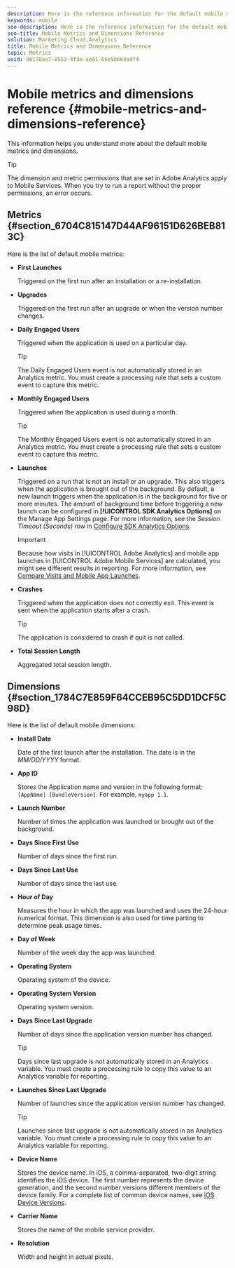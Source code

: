 ```yaml
---
description: Here is the reference information for the default mobile metrics and dimensions.
keywords: mobile
seo-description: Here is the reference information for the default mobile metrics and dimensions.
seo-title: Mobile Metrics and Dimensions Reference
solution: Marketing Cloud,Analytics
title: Mobile Metrics and Dimensions Reference
topic: Metrics
uuid: 96170ae7-8553-4f3e-ae01-65e5b664adf4
---
```


# Mobile metrics and dimensions reference {#mobile-metrics-and-dimensions-reference}

This information helps you understand more about the default mobile metrics and dimensions.

>[!TIP]
>
>The dimension and metric permissions that are set in Adobe Analytics apply to Mobile Services. When you try to run a report without the proper permissions, an error occurs.

## Metrics {#section_6704C815147D44AF96151D626BEB813C}

Here is the list of default mobile metrics:

* **First Launches**

  Triggered on the first run after an installation or a re-installation.

* **Upgrades**

  Triggered on the first run after an upgrade or when the version number changes.

* **Daily Engaged Users**

  Triggered when the application is used on a particular day.

  >[!TIP] 
  >The Daily Engaged Users event is not automatically stored in an Analytics metric. You must create a processing rule that sets a custom event to capture this metric.

* **Monthly Engaged Users**

  Triggered when the application is used during a month.
  
  >[!TIP]
  >The Monthly Engaged Users event is not automatically stored in an Analytics metric. You must create a processing rule that sets a custom event to capture this metric.

* **Launches**

  Triggered on a run that is not an install or an upgrade. This also triggers when the application is brought out of the background. By default, a new launch triggers when the application is in the background for five or more minutes. The amount of background time before triggering a new launch can be configured in **[!UICONTROL SDK Analytics Options]** on the Manage App Settings page. For more information, see the *Session Timeout (Seconds)* row in [Configure SDK Analytics Options](/help/using/c-manage-app-settings/c-mob-confg-app/t-config-analytics/t-config-analytics.md).
  
  >[!IMPORTANT]
  >Because how visits in [!UICONTROL Adobe Analytics] and mobile app launches in [!UICONTROL Adobe Mobile Services] are calculated, you might see different results in reporting. For more information, see [Compare Visits and Mobile App Launches](https://helpx.adobe.com/analytics/kb/compare-visits-and-mobile-app-launches.html).

* **Crashes**

  Triggered when the application does not correctly exit. This event is sent when the application starts after a crash.
  
  >[!TIP]
  >The application is considered to crash if quit is not called.

* **Total Session Length**

  Aggregated total session length.

## Dimensions {#section_1784C7E859F64CCEB95C5DD1DCF5C98D}

Here is the list of default mobile dimensions:

* **Install Date**

  Date of the first launch after the installation. The date is in the *MM/DD/YYYY* format.

* **App ID**

  Stores the Application name and version in the following format: `[AppName] [BundleVersion]`. For example, `myapp 1.1`.

* **Launch Number**

  Number of times the application was launched or brought out of the background.

* **Days Since First Use**

  Number of days since the first run.

* **Days Since Last Use**

    Number of days since the last use.

* **Hour of Day**

  Measures the hour in which the app was launched and uses the 24-hour numerical format. This dimension is also used for time parting to determine peak usage times.

* **Day of Week**

  Number of the week day the app was launched.

* **Operating System**

  Operating system of the device.

* **Operating System Version**

  Operating system version.

* **Days Since Last Upgrade**

  Number of days since the application version number has changed.

  >[!TIP]
  >
  >Days since last upgrade is not automatically stored in an Analytics variable. You must create a processing rule to copy this value to an Analytics variable for reporting. 

* **Launches Since Last Upgrade**

  Number of launches since the application version number has changed.

  >[!TIP]
  >
  >Launches since last upgrade is not automatically stored in an Analytics variable. You must create a processing rule to copy this value to an Analytics variable for reporting. 

* **Device Name**

  Stores the device name. In iOS, a comma-separated, two-digit string identifies the iOS device. The first number represents the device generation, and the second number versions different members of the device family. For a complete list of common device names, see [iOS Device Versions](/help/ios/reference/device-versions.md).

* **Carrier Name**

  Stores the name of the mobile service provider.

* **Resolution**

  Width and height in actual pixels.
